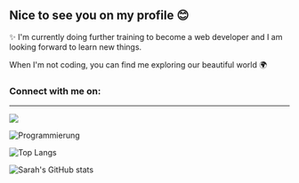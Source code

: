 ## Nice to see you on my profile :blush:

:sparkles: I'm currently doing further training to become a web developer and I am looking forward to learn new things.

When I'm not coding, you can find me exploring our beautiful world :earth_africa:

### Connect with me on:
---
<a href="https://www.linkedin.com" target="blank"> 
<img src="https://img.shields.io/badge/LinkedIn--blue"/>
</a>

![Programmierung](https://pixabay.com/de/photos/codierung-programmierung-css-1853305/)

![Top Langs](https://github-readme-stats.vercel.app/api/top-langs/?username=SarahDomscheit&layout=compact)

![Sarah's GitHub stats](https://github-readme-stats.vercel.app/api?username=SarahDomscheit&show_icons=true&theme=synthwave)











